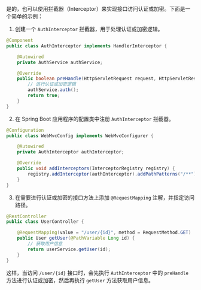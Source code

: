 是的，也可以使用拦截器（Interceptor）来实现接口访问认证或加密。下面是一个简单的示例：

1. 创建一个 `AuthInterceptor` 拦截器，用于处理认证或加密逻辑。

```java
@Component
public class AuthInterceptor implements HandlerInterceptor {

    @Autowired
    private AuthService authService;

    @Override
    public boolean preHandle(HttpServletRequest request, HttpServletResponse response, Object handler) throws Exception {
        // 进行认证或加密逻辑
        authService.auth();
        return true;
    }
}
```

2. 在 Spring Boot 应用程序的配置类中注册 `AuthInterceptor` 拦截器。

```java
@Configuration
public class WebMvcConfig implements WebMvcConfigurer {

    @Autowired
    private AuthInterceptor authInterceptor;

    @Override
    public void addInterceptors(InterceptorRegistry registry) {
        registry.addInterceptor(authInterceptor).addPathPatterns("/**");
    }
}
```

3. 在需要进行认证或加密的接口方法上添加 `@RequestMapping` 注解，并指定访问路径。

```java
@RestController
public class UserController {

    @RequestMapping(value = "/user/{id}", method = RequestMethod.GET)
    public User getUser(@PathVariable Long id) {
        // 获取用户信息
        return userService.getUser(id);
    }
}
```

这样，当访问 `/user/{id}` 接口时，会先执行 `AuthInterceptor` 中的 `preHandle` 方法进行认证或加密，然后再执行 `getUser` 方法获取用户信息。
